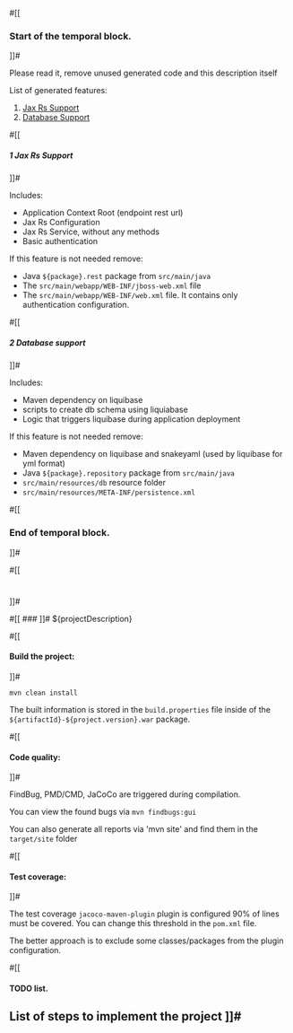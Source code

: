 #[[
### Start of the temporal block. 
]]#

Please read it, remove unused generated code and this description itself

List of generated features:

1. [Jax Rs Support](#1-jax-rs-support)
2. [Database Support](#2-database-support)

#[[
##### 1 Jax Rs Support
]]#

Includes:
- Application Context Root (endpoint rest url)
- Jax Rs Configuration
- Jax Rs Service, without any methods
- Basic authentication

If this feature is not needed remove:

- Java `${package}.rest` package from `src/main/java`
- The `src/main/webapp/WEB-INF/jboss-web.xml` file
- The `src/main/webapp/WEB-INF/web.xml` file. It contains only authentication configuration.

#[[
##### 2 Database support
]]#

Includes:
- Maven dependency on liquibase
- scripts to create db schema using liquiabase
- Logic that triggers liquibase during application deployment

If this feature is not needed remove:
- Maven dependency on liquibase and snakeyaml (used by liquibase for yml format)
- Java `${package}.repository` package from `src/main/java`
- `src/main/resources/db` resource folder
- `src/main/resources/META-INF/persistence.xml`

#[[
### End of temporal block. 
]]#

#[[
#
]]#

#[[ ### ]]# ${projectDescription}


#[[
#### Build the project: 
]]#

`mvn clean install`

The built information is stored in the `build.properties` file 
inside of the `${artifactId}-${project.version}.war` package.

#[[
#### Code quality:
]]#

FindBug, PMD/CMD, JaCoCo are triggered during compilation. 

You can view the found bugs via `mvn findbugs:gui`

You can also generate all reports via 'mvn site' 
and find them in the `target/site` folder

#[[
#### Test coverage:
]]#

The test coverage `jacoco-maven-plugin` plugin is configured 90% of lines must be covered. 
You can change this threshold in the `pom.xml` file.

The better approach is to exclude some classes/packages from the plugin configuration.

#[[
#### TODO list. 

List of steps to implement the project
]]#
- 

